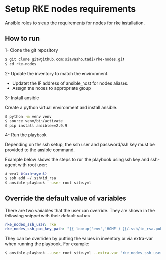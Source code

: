 # Setup RKE nodes requirements

Ansible roles to steup the requirements for nodes for rke installation.

## How to run

1- Clone the git repository

```bash
$ git clone git@github.com:siavashoutadi/rke-nodes.git
$ cd rke-nodes
```

2- Update the inventory to match the environment.

- Updatet the IP address of ansible_host for nodes aliases.
- Assign the nodes to appropriate group

3- Install ansible

Create a python virtual environment and install ansible.

```bash
$ python -m venv venv
$ source venv/bin/activate
$ pip install ansible==2.9.9
```

4- Run the playbook

Depending on the ssh setup, the ssh user and password/ssh key must be provided to the ansible command.

Example below shows the steps to run the playbook using ssh key and ssh-agent with root user:

```bash
$ eval $(ssh-agent)
$ ssh add ~/.ssh/id_rsa
$ ansible-playbook --user root site.yml
```

## Override the default value of variables

There are two variables that the user can override. They are shown in the following snippet with their
default values.

```yml
rke_nodes_ssh_user: rke
rke_nodes_ssh_pub_key_path: "{{ lookup('env','HOME') }}/.ssh/id_rsa.pub"
```

They can be overriden by putting the values in inventory or via extra-var when running the playbook. For example:

```bash
$ ansible-playbook --user root site.yml --extra-var "rke_nodes_ssh_user=admin rke_nodes_ssh_pub_key_path=/path/to/key"
```
